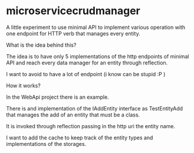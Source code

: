 # microservicecrudmanager
A little experiment to use minimal API to implement various operation with one endpoint for HTTP verb that manages every entity.

What is the idea behind this?

The idea is to have only 5 implementations of the http endpoints of minimal API and reach every data manager for an entity through reflection.

I want to avoid to have a lot of endpoint (i know can be stupid :P )

How it works? 

In the WebApi project there is an example.

There is and implementation of the IAddEntity<T> interface as TestEntityAdd that manages the add of an entity that must be a class.

It is invoked through reflection passing in the http uri the entity name.

I want to add the cache to keep track of the entity types and implementations of the storages.



